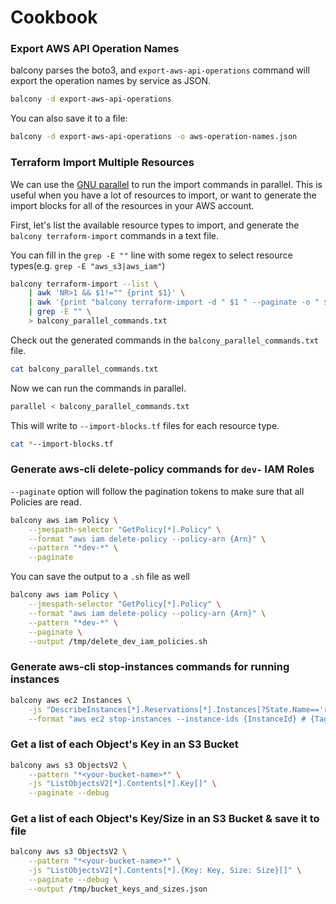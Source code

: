 # Cookbook

### Export AWS API Operation Names

balcony parses the boto3, and `export-aws-api-operations` command will export the operation names by service as JSON. 

```bash
balcony -d export-aws-api-operations
```

You can also save it to a file:

```bash
balcony -d export-aws-api-operations -o aws-operation-names.json
```

### Terraform Import Multiple Resources

We can use the [GNU parallel](https://www.gnu.org/software/parallel/) to run the import commands in parallel. This is useful when you have a lot of resources to import, or want to generate the import blocks for all of the resources in your AWS account.


First, let's list the available resource types to import, and generate the `balcony terraform-import` commands in a text file.

You can fill in the `grep -E ""` line with some regex to select resource types(e.g. `grep -E "aws_s3|aws_iam"`)

```bash
balcony terraform-import --list \
    | awk 'NR>1 && $1!="" {print $1}' \
    | awk '{print "balcony terraform-import -d " $1 " --paginate -o " $1 "--import-blocks.tf"}' \
    | grep -E "" \
    > balcony_parallel_commands.txt
```


Check out the generated commands in the `balcony_parallel_commands.txt` file.

```bash
cat balcony_parallel_commands.txt
```

Now we can run the commands in parallel.

```bash
parallel < balcony_parallel_commands.txt
```


This will write to `--import-blocks.tf` files for each resource type.

```bash
cat *--import-blocks.tf 
```
### Generate aws-cli delete-policy commands for `dev-` IAM Roles

`--paginate` option will follow the pagination tokens to make sure that all Policies are read.

```bash
balcony aws iam Policy \
    --jmespath-selector "GetPolicy[*].Policy" \
    --format "aws iam delete-policy --policy-arn {Arn}" \
    --pattern "*dev-*" \
    --paginate 
```

You can save the output to a `.sh` file as well

```bash
balcony aws iam Policy \
    --jmespath-selector "GetPolicy[*].Policy" \
    --format "aws iam delete-policy --policy-arn {Arn}" \
    --pattern "*dev-*" \
    --paginate \
    --output /tmp/delete_dev_iam_policies.sh
```
### Generate aws-cli stop-instances commands for running instances

```bash
balcony aws ec2 Instances \
    -js "DescribeInstances[*].Reservations[*].Instances[?State.Name=='running'][][]" \
    --format "aws ec2 stop-instances --instance-ids {InstanceId} # {Tags}"
```

### Get a list of each Object's Key in an S3 Bucket

```bash
balcony aws s3 ObjectsV2 \
    --pattern "*<your-bucket-name>*" \
    -js "ListObjectsV2[*].Contents[*].Key[]" \
    --paginate --debug
```


### Get a list of each Object's Key/Size in an S3 Bucket & save it to file

```bash
balcony aws s3 ObjectsV2 \
    --pattern "*<your-bucket-name>*" \
    -js "ListObjectsV2[*].Contents[*].{Key: Key, Size: Size}[]" \
    --paginate --debug \
    --output /tmp/bucket_keys_and_sizes.json
```